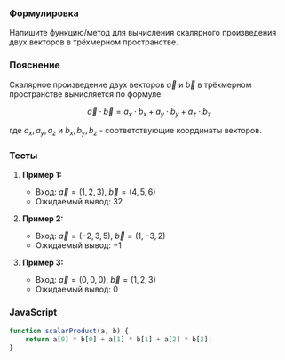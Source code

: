 
### Формулировка
Напишите функцию/метод для вычисления скалярного произведения двух векторов в трёхмерном пространстве.

### Пояснение
Скалярное произведение двух векторов $\vec{a}$ и $\vec{b}$ в трёхмерном пространстве вычисляется по формуле:

$$
\vec{a} \cdot \vec{b} = a_x \cdot b_x + a_y \cdot b_y + a_z \cdot b_z
$$

где $a_x, a_y, a_z$ и $b_x, b_y, b_z$ - соответствующие координаты векторов.

### Тесты

1. **Пример 1:**
   - Вход: $\vec{a} = (1, 2, 3)$, $\vec{b} = (4, 5, 6)$
   - Ожидаемый вывод: $32$

2. **Пример 2:**
   - Вход: $\vec{a} = (-2, 3, 5)$, $\vec{b} = (1, -3, 2)$
   - Ожидаемый вывод: $-1$

3. **Пример 3:**
   - Вход: $\vec{a} = (0, 0, 0)$, $\vec{b} = (1, 2, 3)$
   - Ожидаемый вывод: $0$

### JavaScript
```javascript
function scalarProduct(a, b) {
    return a[0] * b[0] + a[1] * b[1] + a[2] * b[2];
}
```

